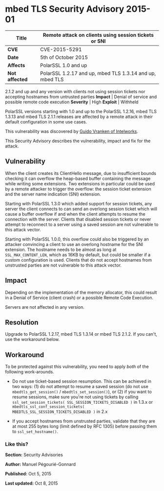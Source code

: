 # mbed TLS Security Advisory 2015-01

**Title** |  Remote attack on clients using session tickets or SNI
---|---
**CVE** |  CVE-2015-5291
**Date** |  5th of October 2015
**Affects** |  PolarSSL 1.0 and up
**Not affected** |  PolarSSL 1.2.17 and up, mbed TLS 1.3.14 and up, mbed TLS
2.1.2 and up and any version with clients not using session tickets nor
accepting hostnames from untrusted parties
**Impact** |  Denial of service and possible remote code execution
**Severity** |  High
**Exploit** |  Withheld

PolarSSL versions starting with 1.0 and up to the PolarSSL 1.2.16, mbed TLS
1.3.13 and mbed TLS 2.1.1 releases are affected by a remote attack in their
default configuration in some use cases.

This vulnerability was discovered by [Guido Vranken of
Intelworks](https://guidovranken.wordpress.com/2015/10/07/cve-2015-5291/).

This Security Advisory describes the vulnerability, impact and fix for the
attack.

## Vulnerability

When the client creates its ClientHello message, due to insufficient bounds
checking it can overflow the heap-based buffer containing the message while
writing some extensions. Two extensions in particular could be used by a
remote attacker to trigger the overflow: the session ticket extension and the
server name indication (SNI) extension.

Starting with PolarSSL 1.3.0 which added support for session tickets, any
server the client connects to can send an overlong session ticket which will
cause a buffer overflow if and when the client attempts to resume the
connection with the server. Clients that disabled session tickets or never
attempt to reconnect to a server using a saved session are not vulnerable to
this attack vector.

Starting with PolarSSL 1.0.0, this overflow could also be triggered by an
attacker convincing a client to use an overlong hostname for the SNI
extension. The hostname needs to be almost as long at `SSL_MAX_CONTENT_LEN`,
which as 16KB by default, but could be smaller if a custom configuration is
used. Clients that do not accept hostnames from unstrusted parties are not
vulnerable to this attack vector.

## Impact

Depending on the implementation of the memory allocator, this could result in
a Denial of Service (client crash) or a possible Remote Code Execution.

Servers are not affected in any version.

## Resolution

Upgrade to PolarSSL 1.2.17, mbed TLS 1.3.14 or mbed TLS 2.1.2. If you can't,
use the workaround below.

## Workaround

To be protected against this vulnerability, you need to apply _both_ of the
following work-arounds.

  * Do not use ticket-based session resumption. This can be achieved in two ways: (1) do not attempt to resume a saved session (do not use `mbedtls_get_session()` / `mbedtls_set_session()`), or (2) if you want to resume sessions, make sure you're not using tickets by calling `ssl_set_session_tickets( SSL_SESSION_TICKETS_DISABLED )` in 1.3.x or `mbedtls_ssl_conf_session_tickets( MBEDTLS_SSL_SESSION_TICKETS_DISABLED )` in 2.x

  * If you accept hostnames from unstrusted parties, validate that they are at most 255 bytes long (limit defined by RFC 1305) before passing them to `ssl_set_hostname()`.

### Like this?

**Section:**
Security Advisories

**Author:**
Manuel Pégourié-Gonnard

**Published:**
Oct 5, 2015

**Last updated:**
Oct 8, 2015